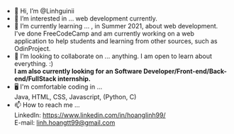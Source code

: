- 👋 Hi, I’m @Linhguinii
- 👀 I’m interested in ...
web development currently.
- 🌱 I’m currently learning ...
, in Summer 2021, about web development. I've done FreeCodeCamp and am currently working on a web application to help students and learning from other sources, such as OdinProject.
- 💞️ I’m looking to collaborate on ...
anything. I am open to learn about everything. :)\
**I am also currently looking for an Software Developer/Front-end/Back-end/FullStack internship.**
- 🖥️ I'm comfortable coding in ... \
Java, HTML, CSS, Javascript, (Python, C)
- 📫 How to reach me ...\
LinkedIn: https://www.linkedin.com/in/hoanglinh99/ \
E-mail: linh.hoangtt99@gmail.com

<!---
Linhguinii/Linhguinii is a ✨ special ✨ repository because its `README.md` (this file) appears on your GitHub profile.
You can click the Preview link to take a look at your changes.
--->
